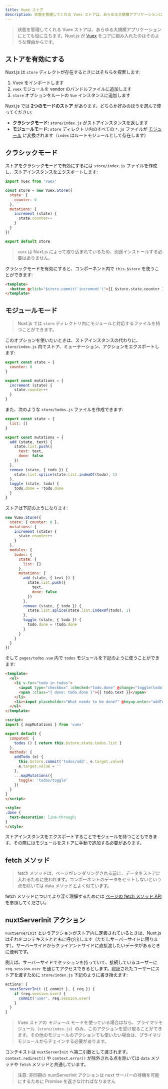 ```yaml
---
title: Vuex ストア
description: 状態を管理してくれる Vuex ストアは、あらゆる大規模アプリケーションにとても役に立ちます。Nuxt.js が Vuex をコアに組み入れたのはそのような理由からです。
---
```


> 状態を管理してくれる Vuex ストアは、あらゆる大規模アプリケーションにとても役に立ちます。Nuxt.js が [Vuex](https://github.com/vuejs/vuex) をコアに組み入れたのはそのような理由からです。

## ストアを有効にする

Nuxt.js は `store` ディレクトが存在するときにはそちらを探索します:

1. Vuex をインポートします
2. `vuex` モジュールを vendor のバンドルファイルに追加します
3. `store` オプションをルートの `Vue` インスタンスに追加します

Nuxt.js では **2つのモードのストア** があります。どちらか好みのほうを選んで使ってください:

- **クラシックモード:** `store/index.js` がストアインスタンスを返します
- **モジュールモード:** `store` ディレクトリ内のすべての `*.js` ファイルが [モジュール](http://vuex.vuejs.org/en/modules.html) に変換されます（`index` はルートモジュールとして存在します）

## クラシックモード

ストアをクラシックモードで有効にするには `store/index.js` ファイルを作成し、ストアインスタンスをエクスポートします:

```js
import Vuex from 'vuex'

const store = new Vuex.Store({
  state: {
    counter: 0
  },
  mutations: {
    increment (state) {
      state.counter++
    }
  }
})

export default store
```

> `vuex` は Nuxt.js によって取り込まれているため、別途インストールする必要はありません。

クラシックモードを有効にすると、コンポーネント内で `this.$store` を使うことができます:

```html
<template>
  <button @click="$store.commit('increment')">{{ $store.state.counter }}</button>
</template>
```

## モジュールモード

> Nuxt.js では `store` ディレクトリ内にモジュールと対応するファイルを持つことができます。

このオプションを使いたいときは、ストアインスタンスの代わりに、`store/index.js` 内でストア、ミューテーション、アクションをエクスポートします:

```js
export const state = {
  counter: 0
}

export const mutations = {
  increment (state) {
    state.counter++
  }
}
```

また、次のような `store/todos.js` ファイルを作成できます:

```js
export const state = {
  list: []
}

export const mutations = {
  add (state, text) {
    state.list.push({
      text: text,
      done: false
    })
  },
  remove (state, { todo }) {
    state.list.splice(state.list.indexOf(todo), 1)
  },
  toggle (state, todo) {
    todo.done = !todo.done
  }
}
```

ストアは下記のようになります:

```js
new Vuex.Store({
  state: { counter: 0 },
  mutations: {
    increment (state) {
      state.counter++
    }
  },
  modules: {
    todos: {
      state: {
        list: []
      },
      mutations: {
        add (state, { text }) {
          state.list.push({
            text,
            done: false
          })
        },
        remove (state, { todo }) {
          state.list.splice(state.list.indexOf(todo), 1)
        },
        toggle (state, { todo }) {
          todo.done = !todo.done
        }
      }
    }
  }
})
```

そして `pages/todos.vue` 内で `todos` モジュールを下記のように使うことができます:

```html
<template>
  <ul>
    <li v-for="todo in todos">
      <input type="checkbox" :checked="todo.done" @change="toggle(todo)">
      <span :class="{ done: todo.done }">{{ todo.text }}</span>
    </li>
    <li><input placeholder="What needs to be done?" @keyup.enter="addTodo"></li>
  </ul>
</template>

<script>
import { mapMutations } from 'vuex'

export default {
  computed: {
    todos () { return this.$store.state.todos.list }
  },
  methods: {
    addTodo (e) {
      this.$store.commit('todos/add', e.target.value)
      e.target.value = ''
    },
    ...mapMutations({
      toggle: 'todos/toggle'
    })
  }
}
</script>

<style>
.done {
  text-decoration: line-through;
}
</style>
```

<div class="Alert">ストアインスタンスをエクスポートすることでモジュールを持つこともできます。その際にはモジュールをストアに手動で追加する必要があります。</div>

## fetch メソッド

> fetch メソッドは、ページがレンダリングされる前に、データをストアに入れるために使われます。コンポーネントのデータをセットしないという点を除いては data メソッドとよく似ています。

fetch メソッドについてより深く理解するためには [ページの fetch メソッド API](/api/pages-fetch) を参照してください。

## nuxtServerInit アクション

`nuxtServerInit` というアクションがストア内に定義されているときは、Nuxt.js はそれをコンテキストとともに呼び出します（ただしサーバーサイドに限ります）。サーバーサイドからクライアントサイドに直接渡したいデータがあるときに便利です。

例えば、サーバーサイドでセッションを持っていて、接続しているユーザーに `req.session.user` を通じてアクセスできるとします。認証されたユーザーにストアを渡すために `store/index.js` 下記のように書き換えます:

```js
actions: {
  nuxtServerInit ({ commit }, { req }) {
    if (req.session.user) {
      commit('user', req.session.user)
    }
  }
}
```

> Vuex ストアの _モジュール_ モードを使っている場合はなら、プライマリモジュール（`store/index.js`）のみ、このアクションを受け取ることができます。その他のモジュールのアクションでも使いたい場合は、プライマリモジュールからチェインする必要があります。

コンテキストは `nuxtServerInit` へ第二引数として渡されます。`context.redirect()` や `context.error()` が除外される点を除いては `data` メソッドや `fetch` メソッドと共通しています。

> 注意: 非同期の nuxtServerInit アクションは nuxt サーバーの待機を可能にするために Promise を返さなければなりません
